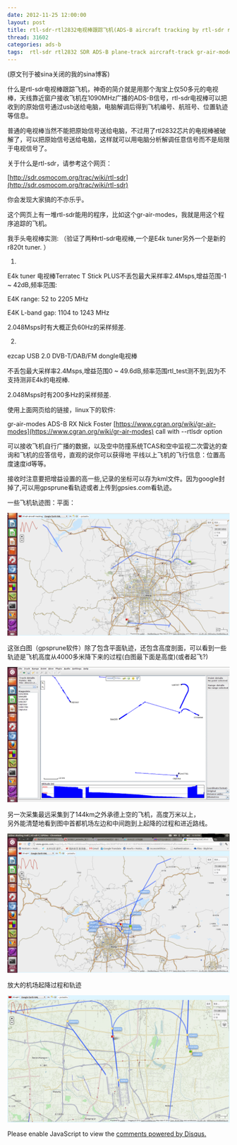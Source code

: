 ```yaml
---
date: 2012-11-25 12:00:00
layout: post
title: rtl-sdr-rtl2832电视棒跟踪飞机(ADS-B aircraft tracking by rtl-sdr rtl2832 gr-air-modes)
thread: 31602
categories: ads-b
tags:  rtl-sdr rtl2832 SDR ADS-B plane-track aircraft-track gr-air-modes
---
```


(原文刊于被sina关闭的我的sina博客)

什么是rtl-sdr电视棒跟踪飞机，神奇的简介就是用那个淘宝上仅50多元的电视棒，天线靠近窗户接收飞机在1090MHz广播的ADS-B信号，rtl-sdr电视棒可以把收到的原始信号通过usb送给电脑，电脑解调后得到飞机编号、航班号、位置轨迹等信息。

普通的电视棒当然不能把原始信号送给电脑，不过用了rtl2832芯片的电视棒被破解了，可以把原始信号送给电脑，这样就可以用电脑分析解调任意信号而不是局限于电视信号了。

关于什么是rtl-sdr，请参考这个网页：  

[http://sdr.osmocom.org/trac/wiki/rtl-sdr](http://sdr.osmocom.org/trac/wiki/rtl-sdr)

你会发现大家搞的不亦乐乎。  

这个网页上有一堆rtl-sdr能用的程序，比如这个gr-air-modes，我就是用这个程序追踪的飞机。

我手头电视棒实测:  （验证了两种rtl-sdr电视棒,一个是E4k tuner另外一个是新的r820t tuner.  ）

1.  

E4k tuner 电视棒Terratec T Stick PLUS不丢包最大采样率2.4Msps,增益范围-1 ~ 42dB,频率范围:  

E4K range: 52 to 2205 MHz  

E4K L-band gap: 1104 to 1243 MHz  

2.048Msps时有大概正负60Hz的采样频差.  

2.  

ezcap USB 2.0 DVB-T/DAB/FM dongle电视棒  

不丢包最大采样率2.4Msps,增益范围0 ~ 49.6dB,频率范围rtl_test测不到,因为不支持测非E4k的电视棒.  

2.048Msps时有200多Hz的采样频差.  

使用上面网页给的链接，linux下的软件:    

gr-air-modes    ADS-B RX    Nick Foster     [https://www.cgran.org/wiki/gr-air-modes](https://www.cgran.org/wiki/gr-air-modes) call with --rtlsdr option    

可以接收飞机自行广播的数据，以及空中防撞系统TCAS和空中监视二次雷达的查询和飞机的应答信号，直观的说你可以获得地
平线以上飞机的飞行信息：位置高度速度id等等。  

接收时注意要把增益设置的高一些,记录的坐标可以存为kml文件。因为google封掉了,可以用gpsprune看轨迹或者上传到gpsies.com看轨迹。

一些飞机轨迹图：平面：

![](../media/rtl-sdr-aircraft-tracking-with-map.png)

这张白图（gpsprune软件）除了包含平面轨迹，还包含高度剖面，可以看到一些轨迹是飞机高度从4000多米降下来的过程(白图最下面是高度)(或者起飞?)

![](../media/rtl-sdr-aircraft-tracking.png)

另一次采集最远采集到了144km之外承德上空的飞机，高度万米以上，  
另外能清楚地看到图中首都机场左边和中间跑到上起降的过程和进近路线。

![](../media/rtl-sdr-144km-big.png)

放大的机场起降过程和轨迹

![](../media/rtl-sdr-track-takeoff.png)


<div id="disqus_thread"></div>
<script type="text/javascript">
    /* * * CONFIGURATION VARIABLES: EDIT BEFORE PASTING INTO YOUR WEBPAGE * * */
    var disqus_shortname = 'jiaoxianjun'; // required: replace example with your forum shortname

    /* * * DON'T EDIT BELOW THIS LINE * * */
    (function() {
        var dsq = document.createElement('script'); dsq.type = 'text/javascript'; dsq.async = true;
        dsq.src = '//' + disqus_shortname + '.disqus.com/embed.js';
        (document.getElementsByTagName('head')[0] || document.getElementsByTagName('body')[0]).appendChild(dsq);
    })();
</script>
<noscript>Please enable JavaScript to view the <a href="http://disqus.com/?ref_noscript">comments powered by Disqus.</a></noscript>


<script>
  (function(i,s,o,g,r,a,m){i['GoogleAnalyticsObject']=r;i[r]=i[r]||function(){
  (i[r].q=i[r].q||[]).push(arguments)},i[r].l=1*new Date();a=s.createElement(o),
  m=s.getElementsByTagName(o)[0];a.async=1;a.src=g;m.parentNode.insertBefore(a,m)
  })(window,document,'script','//www.google-analytics.com/analytics.js','ga');

  ga('create', 'UA-56112029-1', 'auto');
  ga('send', 'pageview');

</script>
